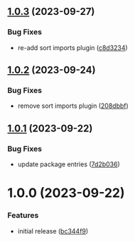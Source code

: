 ## [1.0.3](https://github.com/ck-oss/prettier-config/compare/v1.0.2...v1.0.3) (2023-09-27)


### Bug Fixes

* re-add sort imports plugin ([c8d3234](https://github.com/ck-oss/prettier-config/commit/c8d323415e864ae6dca24e98210c7950e1fb3671))

## [1.0.2](https://github.com/ck-oss/prettier-config/compare/v1.0.1...v1.0.2) (2023-09-24)


### Bug Fixes

* remove sort imports plugin ([208dbbf](https://github.com/ck-oss/prettier-config/commit/208dbbfda5e4bffc056c7f2784801ae4c1d960cd))

## [1.0.1](https://github.com/ck-oss/prettier-config/compare/v1.0.0...v1.0.1) (2023-09-22)


### Bug Fixes

* update package entries ([7d2b036](https://github.com/ck-oss/prettier-config/commit/7d2b036e7588e2010d315d3f3095c753be8b032a))

# 1.0.0 (2023-09-22)


### Features

* initial release ([bc344f9](https://github.com/ck-oss/prettier-config/commit/bc344f9ac383d746a47d241419b51fa96db7b741))
